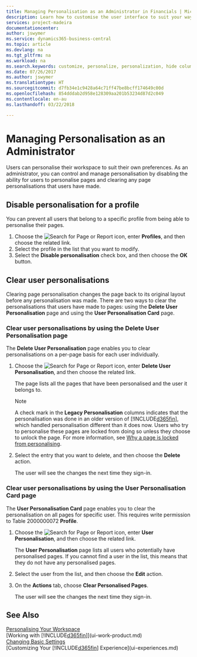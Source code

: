 ```yaml
---
title: Managing Personalisation as an Administrator in Financials | Microsoft Docs
description: Learn how to customise the user interface to suit your way of working.
services: project-madeira
documentationcenter: 
author: jswymer
ms.service: dynamics365-business-central
ms.topic: article
ms.devlang: na
ms.tgt_pltfrm: na
ms.workload: na
ms.search.keywords: customize, personalize, personalization, hide columns, remove fields, move fields
ms.date: 07/26/2017
ms.author: jswymer
ms.translationtype: HT
ms.sourcegitcommit: d7fb34e1c9428a64c71ff47be8bcff174649c00d
ms.openlocfilehash: 854dddab2d958e128309aa201b53234d87d2c049
ms.contentlocale: en-au
ms.lasthandoff: 03/22/2018

---
```

# <a name="managing-personalization-as-an-administrator"></a>Managing Personalisation as an Administrator
<!--NAV in the Web client-->
Users can personalise their workspace to suit their own preferences. As an administrator, you can control and manage personalisation by disabling the ability for users to personalise pages and clearing any page personalisations that users have made.

## <a name="disable-personalization-for-a-profile"></a>Disable personalisation for a profile
You can prevent all users that belong to a specific profile from being able to personalise their pages.
1.  Choose the ![Search for Page or Report](media/ui-search/search_small.png "Search for Page or Report icon") icon, enter **Profiles**, and then choose the related link.
2.  Select the profile in the list that you want to modify.
3. Select the **Disable personalisation** check box, and then choose the **OK** button.

## <a name="clear-user-personalizations"></a>Clear user personalisations

Clearing page personalisation changes the page back to its original layout before any personalisation was made. There are two ways to clear the personalisations that users have made to pages: using the **Delete User Personalisation** page and using the **User Personalisation Card** page.

### <a name="clear-user-personalizations-by-using-the-delete-user-personalization-page"></a>Clear user personalisations by using the Delete User Personalisation page

The **Delete User Personalisation** page enables you to clear personalisations on a per-page basis for each user individually.

1.  Choose the ![Search for Page or Report](media/ui-search/search_small.png "Search for Page or Report icon") icon, enter **Delete User Personalisation**, and then choose the related link.

    The page lists all the pages that have been personalised and the user it belongs to.

    >[!NOTE]
    > A check mark in the **Legacy Personalisation** columns indicates that the personalisation was done in an older version of [!INCLUDE[d365fin](includes/d365fin_md.md)], which handled personalisation different than it does now. Users who try to personalise these pages are locked from doing so unless they choose to unlock the page. For more information, see [Why a page is locked from personalising](ui-personalization-locked.md).

2. Select the entry that you want to delete, and then choose the **Delete** action.

    The user will see the changes the next time they sign-in.

### <a name="clear-user-personalizations-by-using-the-user-personalization-card-page"></a>Clear user personalisations by using the User Personalisation Card page

The **User Personalisation Card** page enables you to clear the personalisation on all pages for specific user. This requires write permission to Table 2000000072 **Profile**.

1.  Choose the ![Search for Page or Report](media/ui-search/search_small.png "Search for Page or Report icon") icon, enter **User Personalisation**, and then choose the related link.

    The **User Personalisation** page lists all users who potentially have personalised pages. If you cannot find a user in the list, this means that they do not have any personalised pages.

2. Select the user from the list, and then choose the **Edit** action.

3.  On the **Actions** tab, choose **Clear Personalised Pages**.

    The user will see the changes the next time they sign-in.

## <a name="see-also"></a>See Also
[Personalising Your Workspace](ui-personalization-user.md)  
[Working with [!INCLUDE[d365fin](includes/d365fin_md.md)]](ui-work-product.md)  
[Changing Basic Settings](ui-change-basic-settings.md)  
[Customizing Your [!INCLUDE[d365fin](includes/d365fin_md.md)] Experience](ui-experiences.md)  

